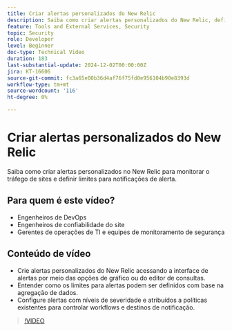 ```yaml
---
title: Criar alertas personalizados do New Relic
description: Saiba como criar alertas personalizados do New Relic, definir limites e configurar notificações para monitorar seus dados de maneira eficaz. Perfeito para otimizar o desempenho do site.
feature: Tools and External Services, Security
topic: Security
role: Developer
level: Beginner
doc-type: Technical Video
duration: 183
last-substantial-update: 2024-12-02T00:00:00Z
jira: KT-16606
source-git-commit: fc3a65e00b36d4af76f75fd0e956104b90e8393d
workflow-type: tm+mt
source-wordcount: '116'
ht-degree: 0%

---
```



# Criar alertas personalizados do New Relic

Saiba como criar alertas personalizados no New Relic para monitorar o tráfego de sites e definir limites para notificações de alerta.

## Para quem é este vídeo?

* Engenheiros de DevOps
* Engenheiros de confiabilidade do site
* Gerentes de operações de TI e equipes de monitoramento de segurança

## Conteúdo de vídeo

* Crie alertas personalizados do New Relic acessando a interface de alertas por meio das opções de gráfico ou do editor de consultas.
* Entender como os limites para alertas podem ser definidos com base na agregação de dados.
* Configure alertas com níveis de severidade e atribuídos a políticas existentes para controlar workflows e destinos de notificação. 

>[!VIDEO](https://video.tv.adobe.com/v/3440771?learn=on)

